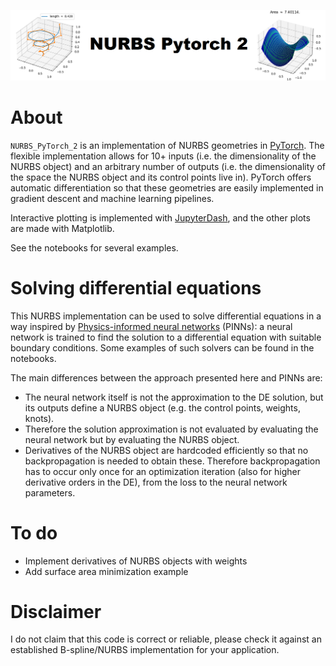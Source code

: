 ![Banner](/Banner.png)

# About

`NURBS_PyTorch_2` is an implementation of NURBS geometries in [PyTorch](https://pytorch.org/). The flexible implementation allows for 10+ inputs (i.e. the dimensionality of the NURBS object) and an arbitrary number of outputs (i.e. the dimensionality of the space the NURBS object and its control points live in). PyTorch offers automatic differentiation so that these geometries are easily implemented in gradient descent and machine learning pipelines.

Interactive plotting is implemented with [JupyterDash](https://medium.com/plotly/introducing-jupyterdash-811f1f57c02e), and the other plots are made with Matplotlib.

See the notebooks for several examples.

# Solving differential equations

This NURBS implementation can be used to solve differential equations in a way inspired by [Physics-informed neural networks](https://en.wikipedia.org/wiki/Physics-informed_neural_networks) (PINNs): a neural network is trained to find the solution to a differential equation with suitable boundary conditions. Some examples of such solvers can be found in the notebooks.

The main differences between the approach presented here and PINNs are:
- The neural network itself is not the approximation to the DE solution, but its outputs define a NURBS object (e.g. the control points, weights, knots). 
- Therefore the solution approximation is not evaluated by evaluating the neural network but by evaluating the NURBS object.
- Derivatives of the NURBS object are hardcoded efficiently so that no backpropagation is needed to obtain these. Therefore backpropagation has to occur only once for an optimization iteration (also for higher derivative orders in the DE), from the loss to the neural network parameters.

# To do

- Implement derivatives of NURBS objects with weights
- Add surface area minimization example

# Disclaimer

I do not claim that this code is correct or reliable, please check it against an established B-spline/NURBS implementation for your application.
